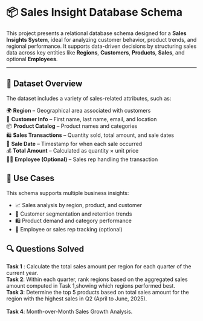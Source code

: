 # 📦 Sales Insight Database Schema

This project presents a relational database schema designed for a **Sales Insights System**, ideal for analyzing customer behavior, product trends, and regional performance.
It supports data-driven decisions by structuring sales data across key entities like **Regions**, **Customers**, **Products**, **Sales**, and optional **Employees**.

---

## 📁 Dataset Overview  

The dataset includes a variety of sales-related attributes, such as:

🌍 **Region** – Geographical area associated with customers  
👥 **Customer Info** – First name, last name, email, and location  
📦 **Product Catalog** – Product names and categories  
🛍️ **Sales Transactions** – Quantity sold, total amount, and sale dates  
📅 **Sale Date** – Timestamp for when each sale occurred  
💰 **Total Amount** – Calculated as quantity × unit price  
🧑‍💼 **Employee (Optional)** – Sales rep handling the transaction  


## 🧪 Use Cases

This schema supports multiple business insights:

- 📈 Sales analysis by region, product, and customer  
- 👥 Customer segmentation and retention trends
- 🛍️ Product demand and category performance
- 💼 Employee or sales rep tracking (optional)

## 🔍 Questions Solved

 **Task 1** : Calculate the total sales amount per region for each quarter of the current year. <br>
 **Task 2**: Within each quarter, rank regions based on the aggregated sales amount computed in Task 1,showing which regions performed best.<br> 
 **Task 3**: Determine the top 5 products based on total sales amount for the region with the highest sales in Q2 (April to June, 2025).<br>  
 **Task 4**: Month-over-Month Sales Growth Analysis.<br> 


